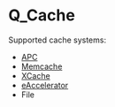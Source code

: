 Q_Cache
=======

Supported cache systems:
 * [APC](http://pecl.php.net/package/APC)
 * [Memcache](http://pecl.php.net/package/memcache)
 * [XCache](http://xcache.lighttpd.net/)
 * [eAccelerator](http://eaccelerator.net/)
 * File